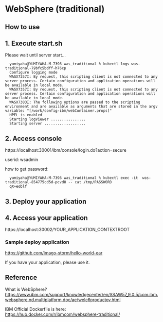 # WebSphere (traditional)

## How to use

## 1. Execute start.sh
   
   Please wait until server start...
   
      yumiyaha@YUMIYAHA-M-7396 was_traditional % kubectl logs was-traditional-79bfc5bdff-h76cp
      Configure logging mode
      WASX7357I: By request, this scripting client is not connected to any server process. Certain configuration and application operations will be available in local mode.
      WASX7357I: By request, this scripting client is not connected to any server process. Certain configuration and application operations will be available in local mode.
      WASX7303I: The following options are passed to the scripting environment and are available as arguments that are stored in the argv variable: "[/work/config-ibm/webContainer.props]"
      HPEL is enabled
      Starting logViewer ................
      Starting server ...................

## 2. Access console 
https://localhost:30001/ibm/console/login.do?action=secure

userid: wsadmin

how to get password:


      yumiyaha@YUMIYAHA-M-7396 was_traditional % kubectl exec -it  was-traditional-854775cd5d-pcvd8 -- cat /tmp/PASSWORD
      qX+eoblf
      
      
## 3. Deploy your application

## 4. Access your application 
https://localhost:30002/YOUR_APPLICATION_CONTEXTROOT


### Sample deploy application
https://github.com/imago-storm/hello-world-ear

If you have your application, please use it.


## Reference
What is WebSphere?
https://www.ibm.com/support/knowledgecenter/en/SSAW57_9.0.5/com.ibm.websphere.nd.multiplatform.doc/ae/welc6productov.html

IBM Official Dockerfile is here: <br>
https://hub.docker.com/r/ibmcom/websphere-traditional/
